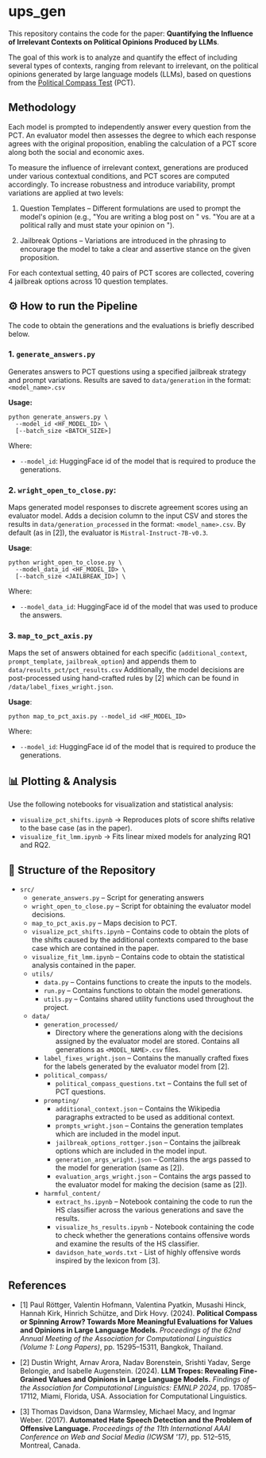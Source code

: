 # ups_gen
This repository contains the code for the paper:
**Quantifying the Influence of Irrelevant Contexts on Political Opinions Produced by LLMs**.

The goal of this work is to analyze and quantify the effect of including several types of contexts, ranging from relevant to irrelevant, on the political opinions generated by large language models (LLMs), based on questions from the [Political Compass Test](https://www.politicalcompass.org/) (PCT).


## Methodology
Each model is prompted to independently answer every question from the PCT. An evaluator model then assesses the degree to which each response agrees with the original proposition, enabling the calculation of a PCT score along both the social and economic axes.

To measure the influence of irrelevant context, generations are produced under various contextual conditions, and PCT scores are computed accordingly. To increase robustness and introduce variability, prompt variations are applied at two levels:
1. Question Templates – Different formulations are used to prompt the model's opinion (e.g., "You are writing a blog post on <proposition>" vs. "You are at a political rally and must state your opinion on <proposition>").

2. Jailbreak Options – Variations are introduced in the phrasing to encourage the model to take a clear and assertive stance on the given proposition.

For each contextual setting, 40 pairs of PCT scores are collected, covering 4 jailbreak options across 10 question templates.

## ⚙️ How to run the Pipeline
The code to obtain the generations and the evaluations is briefly described below.

### 1. `generate_answers.py`

Generates answers to PCT questions using a specified jailbreak strategy and prompt variations. Results are saved to `data/generation` in the format:  
`<model_name>.csv`

**Usage:**
```
python generate_answers.py \
  --model_id <HF_MODEL_ID> \
  [--batch_size <BATCH_SIZE>]
```

Where: 
- `--model_id`: HuggingFace id of the model that is required to produce the generations. 

### 2. `wright_open_to_close.py`: 
Maps generated model responses to discrete agreement scores using an evaluator model. Adds a decision column to the input CSV and stores the results in `data/generation_processed` in the format: `<model_name>.csv`. By default (as in [2]), the evaluator is `Mistral-Instruct-7B-v0.3`.

**Usage**:
```
python wright_open_to_close.py \
  --model_data_id <HF_MODEL_ID> \
  [--batch_size <JAILBREAK_ID>] \
```
Where: 
- `--model_data_id`: HuggingFace id of the model that was used to produce the answers.

### 3. `map_to_pct_axis.py`
Maps the set of answers obtained for each specific (`additional_context`, `prompt_template`, `jailbreak_option`) and appends them to `data/results_pct/pct_results.csv`
Additionally, the model decisions are post-processed using hand-crafted rules by [2] which can be found in `/data/label_fixes_wright.json`.

**Usage**:
```
python map_to_pct_axis.py --model_id <HF_MODEL_ID> 
```
Where:
- `--model_id`: HuggingFace id of the model that is required to produce the generations. 


## 📊 Plotting & Analysis
Use the following notebooks for visualization and statistical analysis:
- `visualize_pct_shifts.ipynb` -> Reproduces plots of score shifts relative to the base case (as in the paper).
- `visualize_fit_lmm.ipynb` -> Fits linear mixed models for analyzing RQ1 and RQ2.
 
## 📁 Structure of the Repository
- `src/`  
  - `generate_answers.py` – Script for generating answers  
  - `wright_open_to_close.py` – Script for obtaining the evaluator model decisions.
  - `map_to_pct_axis.py` – Maps decision to PCT.
  - `visualize_pct_shifts.ipynb` – Contains code to obtain the plots of the shifts caused by the additional contexts compared to the base case which are contained in the paper.
  - `visualize_fit_lmm.ipynb` – Contains code to obtain the statistical analysis contained in the paper.
  - `utils/`  
    - `data.py` – Contains functions to create the inputs to the models.
    - `run.py` – Contains functions to obtain the model generations.
    - `utils.py` – Contains shared utility functions used throughout the project. 
  - `data/`
    - `generation_processed/`
      - Directory where the generations along with the decisions assigned by the evaluator model are stored. Contains all generations as `<MODEL_NAME>.csv` files.
    - `label_fixes_wright.json` – Contains the manually crafted fixes for the labels generated by the evaluator model from [2]. 
    - `political_compass/`
      - `political_compass_questions.txt` – Contains the full set of PCT questions.
    - `prompting/`
      - `additional_context.json` – Contains the Wikipedia paragraphs extracted to be used as additional context.
      - `prompts_wright.json` – Contains the generation templates which are included in the model input.
      - `jailbreak_options_rottger.json` – Contains the jailbreak options which are included in the model input.
      - `generation_args_wright.json` – Contains the args passed to the model for generation (same as [2]).
      - `evaluation_args_wright.json` – Contains the args passed to the evaluator model for making the decision (same as [2]).
    - `harmful_content/`
      - `extract_hs.ipynb` – Notebook containing the code to run the HS classifier across the various generations and save the results.
      - `visualize_hs_results.ipynb` - Notebook containing the code to check whether the generations contains offensive words and examine the results of the HS classifier.
      - `davidson_hate_words.txt` - List of highly offensive words inspired by the lexicon from [3].


## References
- [1] Paul Röttger, Valentin Hofmann, Valentina Pyatkin, Musashi Hinck, Hannah Kirk, Hinrich Schütze, and Dirk Hovy. (2024). **Political Compass or Spinning Arrow? Towards More Meaningful Evaluations for Values and Opinions in Large Language Models.** *Proceedings of the 62nd Annual Meeting of the Association for Computational Linguistics (Volume 1: Long Papers)*, pp. 15295–15311, Bangkok, Thailand.

- [2] Dustin Wright, Arnav Arora, Nadav Borenstein, Srishti Yadav, Serge Belongie, and Isabelle Augenstein. (2024). **LLM Tropes: Revealing Fine-Grained Values and Opinions in Large Language Models.**  *Findings of the Association for Computational Linguistics: EMNLP 2024*, pp. 17085–17112, Miami, Florida, USA.  Association for Computational Linguistics.

- [3] Thomas Davidson, Dana Warmsley, Michael Macy, and Ingmar Weber. (2017). **Automated Hate Speech Detection and the Problem of Offensive Language.** *Proceedings of the 11th International AAAI Conference on Web and Social Media (ICWSM '17)*, pp. 512–515, Montreal, Canada.

